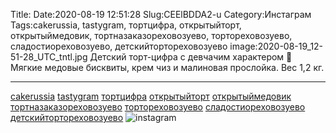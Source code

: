 Title:
Date:2020-08-19 12:51:28
Slug:CEElBDDA2-u
Category:Инстаграм
Tags:cakerussia, tastygram, тортцифра, открытыйторт, открытыймедовик, тортназаказореховозуево, тортореховозуево, сладостиореховозуево, детскийтортореховозуево
image:2020-08-19_12-51-28_UTC_tntl.jpg
Детский торт-цифра с девчачим характером 👩
Мягкие медовые бисквиты, крем чиз и малиновая прослойка.
Вес 1,2 кг.
_________________________
[cakerussia]({tag}cakerussia) [tastygram]({tag}tastygram) [тортцифра]({tag}тортцифра) [открытыйторт]({tag}открытыйторт) [открытыймедовик]({tag}открытыймедовик) [тортназаказореховозуево]({tag}тортназаказореховозуево) [тортореховозуево]({tag}тортореховозуево) [сладостиореховозуево]({tag}сладостиореховозуево) [детскийтортореховозуево]({tag}детскийтортореховозуево)
![instagram]({attach}images/2020-08-19_12-51-28_UTC.jpg)
